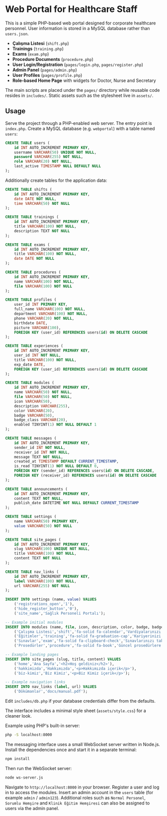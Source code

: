 # Web Portal for Healthcare Staff

This is a simple PHP-based web portal designed for corporate healthcare personnel. User information is stored in a MySQL database rather than `users.json`.

- **Çalışma Listesi** (`shift.php`)
- **Trainings** (`training.php`)
- **Exams** (`exam.php`)
- **Procedure Documents** (`procedure.php`)
- **User Login/Registration** (`pages/login.php`, `pages/register.php`)
- **Admin Panel** (`pages/admin.php`)
- **User Profiles** (`pages/profile.php`)
- **Role-based Home Page** with widgets for Doctor, Nurse and Secretary

The main scripts are placed under the `pages/` directory while reusable code
resides in `includes/`. Static assets such as the stylesheet live in
`assets/`.

## Usage

Serve the project through a PHP-enabled web server. The entry point is `index.php`.
Create a MySQL database (e.g. `webportal`) with a table named `users`:

```sql
CREATE TABLE users (
    id INT AUTO_INCREMENT PRIMARY KEY,
    username VARCHAR(50) UNIQUE NOT NULL,
    password VARCHAR(255) NOT NULL,
    role VARCHAR(20) NOT NULL,
    last_active TIMESTAMP NULL DEFAULT NULL
);
```

Additionally create tables for the application data:

```sql
CREATE TABLE shifts (
    id INT AUTO_INCREMENT PRIMARY KEY,
    date DATE NOT NULL,
    time VARCHAR(50) NOT NULL
);

CREATE TABLE trainings (
    id INT AUTO_INCREMENT PRIMARY KEY,
    title VARCHAR(100) NOT NULL,
    description TEXT NOT NULL
);

CREATE TABLE exams (
    id INT AUTO_INCREMENT PRIMARY KEY,
    title VARCHAR(100) NOT NULL,
    date DATE NOT NULL
);

CREATE TABLE procedures (
    id INT AUTO_INCREMENT PRIMARY KEY,
    name VARCHAR(100) NOT NULL,
    file VARCHAR(100) NOT NULL
);

CREATE TABLE profiles (
    user_id INT PRIMARY KEY,
    full_name VARCHAR(100) NOT NULL,
    department VARCHAR(100) NOT NULL,
    phone VARCHAR(20) NOT NULL,
    birthdate DATE,
    picture VARCHAR(100),
    FOREIGN KEY (user_id) REFERENCES users(id) ON DELETE CASCADE
);

CREATE TABLE experiences (
    id INT AUTO_INCREMENT PRIMARY KEY,
    user_id INT NOT NULL,
    title VARCHAR(100) NOT NULL,
    exp_date DATE,
    FOREIGN KEY (user_id) REFERENCES users(id) ON DELETE CASCADE
);

CREATE TABLE modules (
    id INT AUTO_INCREMENT PRIMARY KEY,
    name VARCHAR(50) NOT NULL,
    file VARCHAR(50) NOT NULL,
    icon VARCHAR(50),
    description VARCHAR(255),
    color VARCHAR(20),
    badge VARCHAR(50),
    badge_class VARCHAR(20),
    enabled TINYINT(1) NOT NULL DEFAULT 1
);

CREATE TABLE messages (
    id INT AUTO_INCREMENT PRIMARY KEY,
    sender_id INT NOT NULL,
    receiver_id INT NOT NULL,
    message TEXT NOT NULL,
    created_at TIMESTAMP DEFAULT CURRENT_TIMESTAMP,
    is_read TINYINT(1) NOT NULL DEFAULT 0,
    FOREIGN KEY (sender_id) REFERENCES users(id) ON DELETE CASCADE,
    FOREIGN KEY (receiver_id) REFERENCES users(id) ON DELETE CASCADE
);

CREATE TABLE announcements (
    id INT AUTO_INCREMENT PRIMARY KEY,
    content TEXT NOT NULL,
    publish_date DATETIME NOT NULL DEFAULT CURRENT_TIMESTAMP
);

CREATE TABLE settings (
    name VARCHAR(50) PRIMARY KEY,
    value VARCHAR(50) NOT NULL
);

CREATE TABLE site_pages (
    id INT AUTO_INCREMENT PRIMARY KEY,
    slug VARCHAR(100) UNIQUE NOT NULL,
    title VARCHAR(100) NOT NULL,
    content TEXT NOT NULL
);

CREATE TABLE nav_links (
    id INT AUTO_INCREMENT PRIMARY KEY,
    label VARCHAR(100) NOT NULL,
    url VARCHAR(255) NOT NULL
);

INSERT INTO settings (name, value) VALUES
    ('registrations_open','1'),
    ('hide_register_button','0'),
    ('site_name','Sağlık Personeli Portalı');

-- Example initial modules
INSERT INTO modules (name, file, icon, description, color, badge, badge_class, enabled) VALUES
    ('Çalışma Listesi','shift','fa-solid fa-calendar','Vardiyalarınızı ve mesai planınızı anında görün.','#3fa7ff','Güncel','badge-green',1),
    ('Eğitimler','training','fa-solid fa-graduation-cap','Kariyerinizi geliştirecek eğitimlere katılın.','#3fa7ff','8 Aktif','badge-blue',1),
    ('Sınavlar','exam','fa-solid fa-clipboard-check','Sınavlarınızı takip edin, başarınızı ölçün.','#ff5555','3 Bekleyen','badge-orange',1),
    ('Prosedürler','procedure','fa-solid fa-book','Güncel prosedürlere hızla erişin, bilgilenin.','#0dd4a3','12 Yeni','badge-blue',1);

-- Example landing pages
INSERT INTO site_pages (slug, title, content) VALUES
    ('home','Ana Sayfa','<h2>Hoş geldiniz</h2>'),
    ('hakkimizda','Hakkımızda','<p>Hakkımızda içerik</p>'),
    ('biz-kimiz','Biz Kimiz','<p>Biz Kimiz içerik</p>');

-- Example navigation links
INSERT INTO nav_links (label, url) VALUES
    ('Dökümanlar','docs/manual.pdf');
```

Edit `includes/db.php` if your database credentials differ from the defaults.

The interface includes a minimal style sheet (`assets/style.css`) for a cleaner look.

Example using PHP's built-in server:

```bash
php -S localhost:8000
```

The messaging interface uses a small WebSocket server written in Node.js.
Install the dependencies once and start it in a separate terminal:

```bash
npm install
```

Then run the WebSocket server:

```bash
node ws-server.js
```

Navigate to `http://localhost:8000` in your browser. Register a user and log in to access the modules. Insert an admin account in the `users` table (for example `admin` / `admin123`).
Additional roles such as `Normal Personel`, `Sorumlu Hemşire` and `Klinik Eğitim Hemşiresi` can also be assigned to users via the admin panel.
